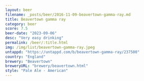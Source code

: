 ```yaml
---
layout: beer
filename: _posts/beer/2016-11-09-beavertown-gamma-ray.md
title: Beavertown gamma ray
category: beer
score: 7.5
beer-date: "2023-09-06"
desc: "Very easy drinking"
permalink: /beer/:title.html
img: /img/list/beavertown-gamma-ray.jpeg
untappd: "https://untappd.com/b/beavertown-gamma-ray/237500"
country: "England"
brewery: "Beavertown"
breweryURL: "brewery/beavertown.html"
style: "Pale Ale - American"
---
```

